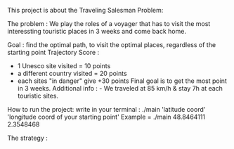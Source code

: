 This project is about the Traveling Salesman Problem: 

The problem : 
We play the roles of a voyager that has to visit the most interessting touristic places in 3 weeks and come back home.

Goal : find the optimal path, to visit the optimal places, regardless of the starting point
Trajectory Score : 
- 1 Unesco site visited = 10 points 
- a different country visited = 20 points
- each sites "in danger" give +30 points
Final goal is to get the most point in 3 weeks.
Additional info : - We traveled at 85 km/h & stay 7h at each touristic sites.

How to run the project:
write in your terminal :  ./main 'latitude coord' 'longitude coord of your starting point' 
Example =  ./main 48.8464111 2.3548468


The strategy : 
